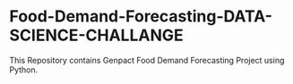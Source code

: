 # Food-Demand-Forecasting-DATA-SCIENCE-CHALLANGE
This Repository contains Genpact Food Demand Forecasting Project using Python.
